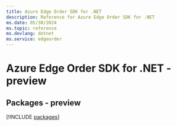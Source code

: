 ```yaml
---
title: Azure Edge Order SDK for .NET
description: Reference for Azure Edge Order SDK for .NET
ms.date: 05/30/2024
ms.topic: reference
ms.devlang: dotnet
ms.service: edgeorder
---
```

# Azure Edge Order SDK for .NET - preview
## Packages - preview
[!INCLUDE [packages](edge-order-index.md)]